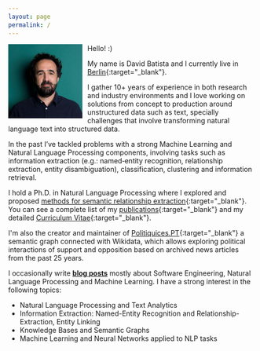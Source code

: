 ```yaml
---
layout: page
permalink: /
---
```


<img style="float: left; padding-right: 10px;" align="left"  src="/assets/images/about-me_2020_2.jpg" alt="about-me.jpg" width="30%">

Hello! :)

My name is David Batista and I currently live in [Berlin](https://www.google.com/maps/d/viewer?mid=19OMZvuXI0bNyCy-tEzsEglB7UmY&hl&ll=52.51602753988408%2C13.316764005371056&z=10){:target="_blank"}.

I gather 10+ years of experience in both research and industry environments and I love working on solutions from concept to production around unstructured data such as text, specially challenges that involve transforming natural language text into structured data.

In the past I’ve tackled problems with a strong Machine Learning and Natural Language Processing components, involving tasks such as information extraction (e.g.: named‑entity recognition, relationship extraction, entity disambiguation), classification, clustering and information retrieval.

I hold a Ph.D. in Natural Language Processing where I explored and proposed [methods for semantic relationship extraction](http://davidsbatista.net/assets/documents/publications/dsbatista-phd-thesis-2016.pdf){:target="_blank"}. You can see a complete list of my [publications](https://scholar.google.de/citations?user=-tRNGd0AAAAJ&hl=en){:target="_blank"} and my detailed [Curriculum Vitae](https://www.davidsbatista.net/assets/documents/dsbatista-cv.en.pdf){:target="_blank"}.

I'm also the creator and maintainer of [Politiquices.PT](https://www.politiquices.pt){:target="_blank"} a semantic graph connected with Wikidata, which allows exploring political interactions of support and opposition based on archived news articles from the past 25 years.

I occasionally write <a href="/posts/" target="_blank"><b>blog posts</b></a> mostly about Software Engineering, Natural Language Processing and Machine Learning. I have a strong interest in the following topics:

* Natural Language Processing and Text Analytics
* Information Extraction: Named-Entity Recognition and Relationship-Extraction, Entity Linking
* Knowledge Bases and Semantic Graphs
* Machine Learning and Neural Networks applied to NLP tasks

<!-- adicionar algo assim: https://soegaardsite.wordpress.com/ -->
